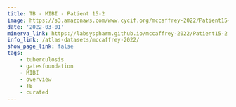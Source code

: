 ```yaml
---
title: TB - MIBI - Patient 15-2
image: https://s3.amazonaws.com/www.cycif.org/mccaffrey-2022/Patient15-2/thumbnail--default.jpg
date: '2022-03-01'
minerva_link: https://labsyspharm.github.io/mccaffrey-2022/Patient15-2
info_link: /atlas-datasets/mccaffrey-2022/
show_page_link: false
tags:
    - tuberculosis
    - gatesfoundation
    - MIBI
    - overview
    - TB
    - curated
---
```


